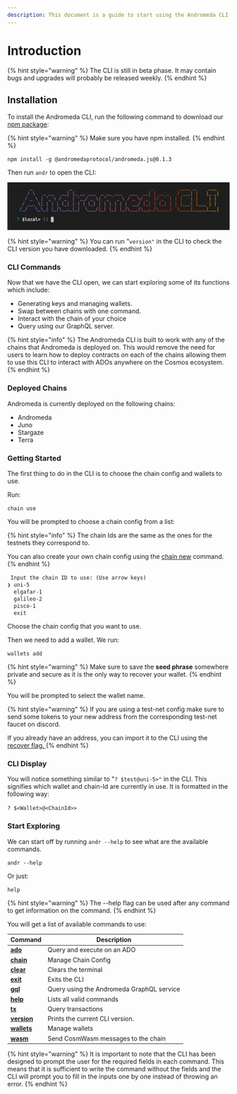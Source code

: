 ```yaml
---
description: This document is a guide to start using the Andromeda CLI.
---
```


# Introduction

{% hint style="warning" %}
The CLI is still in beta phase. It may contain bugs and upgrades will probably be released weekly.
{% endhint %}

## Installation

To install the Andromeda CLI, run the following command to download our[ npm package](https://www.npmjs.com/package/@andromedaprotocol/andromeda.js/v/0.1.3):

{% hint style="warning" %}
Make sure you have npm installed.
{% endhint %}

```
npm install -g @andromedaprotocol/andromeda.js@0.1.3
```

Then run `andr`  to open the CLI:

![Andromeda CLI ](../.gitbook/assets/ANDROMEDA-CLI.png)

{% hint style="warning" %}
You can run "`version"` in the CLI to check the CLI version you have downloaded.
{% endhint %}

### CLI Commands

Now that we have the CLI open, we can start exploring some of its functions which include:

* Generating keys and managing wallets.
* Swap between chains with one command.
* Interact with the chain of your choice
* Query using our GraphQL server.

{% hint style="info" %}
The Andromeda CLI is built to work with any of the chains that Andromeda is deployed on. This would remove the need for users to learn how to deploy contracts on each of the chains allowing them to use this CLI to interact with ADOs anywhere on the Cosmos ecosystem.&#x20;
{% endhint %}

### Deployed Chains

Andromeda is currently deployed on the following chains:

* Andromeda
* Juno
* Stargaze
* Terra

### Getting Started

The first thing to do in the CLI is to choose the chain config and wallets to use.&#x20;

Run:&#x20;

```
chain use 
```

You will be prompted to choose a chain config from a list:

{% hint style="info" %}
The chain Ids are the same as the ones for the testnets they correspond to.

You can also create your own chain config using the [chain new](chain.md#new) command.
{% endhint %}

```
 Input the chain ID to use: (Use arrow keys)
❯ uni-5 
  elgafar-1 
  galileo-2 
  pisco-1 
  exit 
```

Choose the chain config that you want to use.

Then we need to add a wallet. We run:

```
wallets add 
```

{% hint style="warning" %}
Make sure to save the **seed phrase** somewhere private and secure as it is the only way to recover your wallet.
{% endhint %}

You will be prompted to select the wallet name.&#x20;

{% hint style="warning" %}
If you are using a test-net config make sure to send some tokens to your new address from the corresponding test-net faucet on discord.

If you already have an address, you can import it to the CLI using the [recover flag. ](wallets.md#flags)
{% endhint %}

### CLI Display

You will notice something similar to "`? $test@uni-5>"` in the CLI. This signifies which wallet and chain-Id are currently in use. It is formatted in the following way:

`? $<Wallet>@<ChainId>>`

### Start Exploring

We can start off by running `andr --help` to see what are the available commands.&#x20;

```
andr --help 
```

Or just:

```
help
```

{% hint style="warning" %}
The --help flag  can be used after any command to get information on the command.
{% endhint %}

You will get a list of available commands to use:

| Command                                              | Description                               |
| ---------------------------------------------------- | ----------------------------------------- |
| ****[**ado**](ado.md)****                            | Query and execute on an ADO               |
| ****[**chain**](chain.md)****                        | Manage Chain Config                       |
| ****[**clear**](clear-and-exit.md)****               | Clears the terminal                       |
| ****[**exit**](clear-and-exit.md)****                | Exits the CLI                             |
| ****[**gql**](gql.md)****                            | Query using the Andromeda GraphQL service |
| ****[**help**](help-and-shortcuts.md)****            | Lists all valid commands                  |
| ****[**tx**](tx.md)****                              | Query transactions                        |
| ****[**version**](help-and-shortcuts.md#version)**** | Prints the current CLI version.           |
| ****[**wallets**](wallets.md)****                    | Manage wallets                            |
| ****[**wasm**](wasm.md)****                          | Send CosmWasm messages to the chain       |

{% hint style="warning" %}
It is important to note that the CLI has been designed to prompt the user for the required fields in each command. This means that it is sufficient to write the command without the fields and the CLI will prompt you to fill in the inputs one by one instead of throwing an error.&#x20;
{% endhint %}
